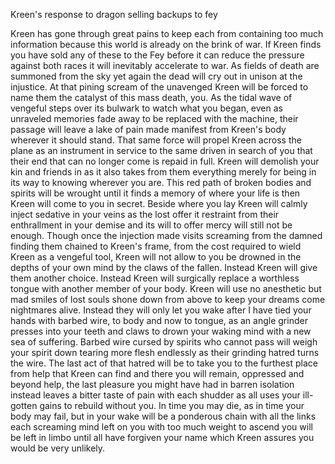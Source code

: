 Kreen\'s response to dragon selling backups to fey

Kreen has gone through great pains to keep each from containing too much information because this world is already on the brink of war. If Kreen finds you have sold any of these to the Fey before it can reduce the pressure against both races it will inevitably accelerate to war. As fields of death are summoned from the sky yet again the dead will cry out in unison at the injustice. At that pining scream of the unavenged Kreen will be forced to name them the catalyst of this mass death, you. As the tidal wave of vengeful steps over its bulwark to watch what you began, even as unraveled memories fade away to be replaced with the machine, their passage will leave a lake of pain made manifest from Kreen\'s body wherever it should stand. That same force will propel Kreen across the plane as an instrument in service to the same driven in search of you that their end that can no longer come is repaid in full. Kreen will demolish your kin and friends in as it also takes from them everything merely for being in its way to knowing wherever you are. This red path of broken bodies and spirits will be wrought until it finds a memory of where your life is then Kreen will come to you in secret. Beside where you lay Kreen will calmly inject sedative in your veins as the lost offer it restraint from their enthrallment in your demise and its will to offer mercy will still not be enough. Though once the injection made visits screaming from the damned finding them chained to Kreen\'s frame, from the cost required to wield Kreen as a vengeful tool, Kreen will not allow to you be drowned in the depths of your own mind by the claws of the fallen. Instead Kreen will give them another choice. Instead Kreen will surgically replace a worthless tongue with another member of your body. Kreen will use no anesthetic but mad smiles of lost souls shone down from above to keep your dreams come nightmares alive. Instead they will only let you wake after I have tied your hands with barbed wire, to body and now to tongue, as an angle grinder presses into your teeth and claws to drown your waking mind with a new sea of suffering. Barbed wire cursed by spirits who cannot pass will weigh your spirit down tearing more flesh endlessly as their grinding hatred turns the wire. The last act of that hatred will be to take you to the furthest place from help that Kreen can find and there you will remain, oppressed and beyond help, the last pleasure you might have had in barren isolation instead leaves a bitter taste of pain with each shudder as all uses your ill-gotten gains to rebuild without you. In time you may die, as in time your body may fail, but in your wake will be a ponderous chain with all the links each screaming mind left on you with too much weight to ascend you will be left in limbo until all have forgiven your name which Kreen assures you would be very unlikely.
